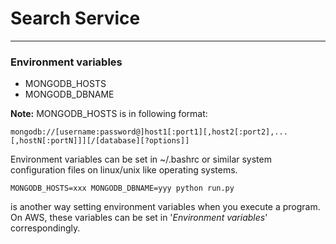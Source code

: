 # Search Service

----

### Environment variables
+ MONGODB_HOSTS
+ MONGODB_DBNAME

**Note:** MONGODB_HOSTS is in following format:
```shell
mongodb://[username:password@]host1[:port1][,host2[:port2],...[,hostN[:portN]]][/[database][?options]]
```

Environment variables can be set in ~/.bashrc or similar system configuration
files on linux/unix like operating systems.
```
MONGODB_HOSTS=xxx MONGODB_DBNAME=yyy python run.py
```
is another way setting environment variables when you execute a program.
On AWS, these variables can be set in '*Environment variables*' correspondingly.